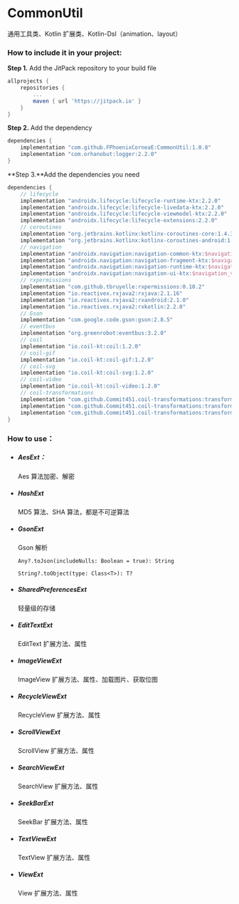 # CommonUtil
通用工具类、Kotlin 扩展类、Kotlin-Dsl（animation、layout）


### How to include it in your project:
**Step 1.** Add the JitPack repository to your build file

```groovy
allprojects {
	repositories {
		...
		maven { url 'https://jitpack.io' }
	}
}
```

**Step 2.** Add the dependency

```groovy
dependencies {
	implementation "com.github.FPhoenixCorneaE:CommonUtil:1.0.8"
	implementation "com.orhanobut:logger:2.2.0"
}
```

**Step 3.**Add the dependencies you need

```groovy
dependencies {
    // lifecycle
    implementation "androidx.lifecycle:lifecycle-runtime-ktx:2.2.0"
    implementation "androidx.lifecycle:lifecycle-livedata-ktx:2.2.0"
    implementation "androidx.lifecycle:lifecycle-viewmodel-ktx:2.2.0"
    implementation "androidx.lifecycle:lifecycle-extensions:2.2.0"
    // coroutines
    implementation "org.jetbrains.kotlinx:kotlinx-coroutines-core:1.4.3"
    implementation "org.jetbrains.kotlinx:kotlinx-coroutines-android:1.4.3"
    // navigation
	implementation "androidx.navigation:navigation-common-ktx:$navigation_version"
    implementation "androidx.navigation:navigation-fragment-ktx:$navigation_version"
    implementation "androidx.navigation:navigation-runtime-ktx:$navigation_version"
    implementation "androidx.navigation:navigation-ui-ktx:$navigation_version"
    // rxpermissions
    implementation "com.github.tbruyelle:rxpermissions:0.10.2"
    implementation "io.reactivex.rxjava2:rxjava:2.1.16"
    implementation "io.reactivex.rxjava2:rxandroid:2.1.0"
    implementation "io.reactivex.rxjava2:rxkotlin:2.2.0"
    // Gson
    implementation "com.google.code.gson:gson:2.8.5"
    // eventbus
    implementation "org.greenrobot:eventbus:3.2.0"
    // coil
    implementation "io.coil-kt:coil:1.2.0"
    // coil-gif
    implementation "io.coil-kt:coil-gif:1.2.0"
    // coil-svg
    implementation "io.coil-kt:coil-svg:1.2.0"
    // coil-video
    implementation "io.coil-kt:coil-video:1.2.0"
    // coil-transformations
    implementation "com.github.Commit451.coil-transformations:transformations:1.0.0"
    implementation "com.github.Commit451.coil-transformations:transformations-gpu:1.0.0"
    implementation "com.github.Commit451.coil-transformations:transformations-face-detection:1.0.0"
}
```

### How to use：

- ##### AesExt：

  Aes 算法加密、解密

- ##### HashExt

  MD5 算法、SHA 算法，都是不可逆算法
  
- ##### GsonExt

  Gson 解析
  
  `Any?.toJson(includeNulls: Boolean = true): String`
  
  `String?.toObject(type: Class<T>): T?`
  
- ##### SharedPreferencesExt

  轻量级的存储

- ##### EditTextExt

  EditText 扩展方法、属性

- ##### ImageViewExt

  ImageView 扩展方法、属性、加载图片、获取位图

- ##### RecycleViewExt

  RecycleView 扩展方法、属性
  
- ##### ScrollViewExt

  ScrollView 扩展方法、属性
  
- ##### SearchViewExt

  SearchView 扩展方法、属性
  
- ##### SeekBarExt

  SeekBar 扩展方法、属性
  
- ##### TextViewExt

  TextView 扩展方法、属性
  
- ##### ViewExt

  View 扩展方法、属性